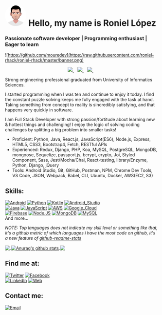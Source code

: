 # <img src="./avatar.png" alt="drawing" width="70" style="border-radius:35px;"/> Hello, my name is Roniel López


### Passionate software developer | Programming enthusiast | Eager to learn

![https://github.com/mouredev](https://raw.githubusercontent.com/roniel-rhack/roniel-rhack/master/banner.png)

<p align='center'>
  
  <a href="https://wa.me/+5355450209?text=Hola!%20Roniel">
    <img src="https://img.shields.io/badge/WHATSAPP-%2325D366.svg?&style=for-the-badge&logo=whatsapp&logoColor=white" />    
  </a>&nbsp;&nbsp;
  <a href="https://www.linkedin.com/in/roniel-lopez/">
    <img src="https://img.shields.io/badge/linkedin-%230077B5.svg?&style=for-the-badge&logo=linkedin&logoColor=white" />
  </a>&nbsp;&nbsp;
  <a href="https://telegram.com/roniel">
    <img src="https://img.shields.io/badge/TELEGRAM-%20-red.svg?&style=for-the-badge&logo=instagram&logoColor=white" />        
  </a>&nbsp;&nbsp;
  
</p>
Strong engineering professional graduated from University of Informatics Sciences.

I started programming when I was ten and continue to enjoy it today. I find the constant puzzle solving keeps me fully engaged with the task at hand. Taking something from concept to reality is sincredibly satisfying, and that happens very quickly in software.

I am Full Stack Developer with strong passion/fortitude about learning new & hottest things and challenging! I enjoy the logic of solving coding challenges by splitting a big problem into smaller tasks!

- Proficient: Python, Java, React.js, JavaScript(ES6), Node.js, Express, HTML5, CSS3, Bootstrap4, Fetch, RESTful APIs
- Experienced: Redux, Django, PHP, Koa, MySQL, PostgreSQL, MongoDB, mongoose, Sequelize, passport.js, bcrypt, crypto, Joi, Styled Component, Sass, Jest/Mocha/Chai, React-testing, library/Enzyme, Python, Django, jQuery
- Tools: Android Studio, Git, GitHub, Postman, NPM, Chrome Dev Tools, VS Code, JSON, Webpack, Babel, CLI, Ubuntu, Docker, AWS(EC2, S3)

## Skills:

[![Android](https://img.shields.io/badge/Android-3DDC84?style=for-the-badge&logo=android&logoColor=white&labelColor=101010)]()
[![Python](https://img.shields.io/badge/Python-5DA94?style=for-the-badge&logo=python&logoColor=white&labelColor=101310)]()
[![Kotlin](https://img.shields.io/badge/Kotlin-0095D5?style=for-the-badge&logo=kotlin&logoColor=white&labelColor=101010)]()
[![Android_Studio](https://img.shields.io/badge/Android_Studio-3DDC84?style=for-the-badge&logo=android-studio&logoColor=white&labelColor=101010)]()
</br>
[![Java](https://img.shields.io/badge/Java-007396?style=for-the-badge&logo=java&logoColor=white&labelColor=101010)]()
[![JavaScript](https://img.shields.io/badge/JavaScript-F7DF1E?style=for-the-badge&logo=javascript&logoColor=white&labelColor=101010)]()
[![AWS](https://img.shields.io/badge/AWS-232F3E?style=for-the-badge&logo=amazon-aws&logoColor=white&labelColor=101010)]()
[![Google_Cloud](https://img.shields.io/badge/Google_Cloud-4285F4?style=for-the-badge&logo=google_cloud&logoColor=white&labelColor=101010)]()
</br>
[![Firebase](https://img.shields.io/badge/Firebase-FFCA28?style=for-the-badge&logo=firebase&logoColor=white&labelColor=101010)]()
[![Node.JS](https://img.shields.io/badge/Node.JS-339933?style=for-the-badge&logo=node.js&logoColor=white&labelColor=101010)]()
[![MongoDB](https://img.shields.io/badge/MongoDB-47A248?style=for-the-badge&logo=mongodb&logoColor=white&labelColor=101010)]()
[![MySQL](https://img.shields.io/badge/MySQL-4479A1?style=for-the-badge&logo=mysql&logoColor=white&labelColor=101010)]()
</br>
And more...

_NOTE: Top languages does not indicate my skill level or something like that, it's a github metric of which languages i have the most code on github, it's a new feature of [github-readme-stats](https://github.com/anuraghazra/github-readme-stats)_

<a href="https://github.com/anuraghazra/github-readme-stats">
  <!-- Change the `github-readme-stats.anuraghazra1.vercel.app` to `github-readme-stats.vercel.app`  -->
  <img align="center" src="https://github-readme-stats.vercel.app/api/top-langs/?username=roniel-rhack&theme=radical&hide=glsl,python" />
</a>
<a href="https://github.com/anuraghazra/github-readme-stats">
  <img align="center" src="https://github-readme-stats.vercel.app/api?username=roniel-rhack&show_icons=true&theme=radical&line_height=27" alt="Anurag's github stats" />
</a>

<a href="https://github.com/anuraghazra/github-readme-stats">
  <!-- Change the `github-readme-stats.anuraghazra1.vercel.app` to `github-readme-stats.vercel.app`  -->
  <img align="center" src="https://github-readme-stats.vercel.app/api/pin/?username=roniel-rhack&repo=nauta-connect-apk&theme=radical" />
</a>

## Find me at:

[![Twitter](https://img.shields.io/badge/Twitter-@Roniel_Rhack-1DA1F2?style=for-the-badge&logo=twitter&logoColor=white&labelColor=101010)](https://twitter.com/roniel_rhack)
[![Facebook](https://img.shields.io/badge/Facebook-@roniel.rack-1877F2?style=for-the-badge&logo=facebook&logoColor=white&labelColor=101010)](https://facebook.com/roniel.rack)
</br>
[![LinkedIn](https://img.shields.io/badge/LinkedIn-roniel_lopez-0077B5?style=for-the-badge&logo=linkedin&logoColor=white&labelColor=101010)](https://www.linkedin.com/in/roniel-lopez)
[![Web](https://img.shields.io/badge/DEV_TO-Roniel_Lopez-14a1f0?style=for-the-badge&logo=dev.to&logoColor=white&labelColor=101010)](https://dev.to/roniel_rhack)

## Contact me:

[![Email](<https://img.shields.io/badge/roniel.rack@gmal.com-my_personal_email_(fast response)-D14836?style=for-the-badge&logo=gmail&logoColor=white&labelColor=101010>)](mailto:roniel.rack@gmail.com)
